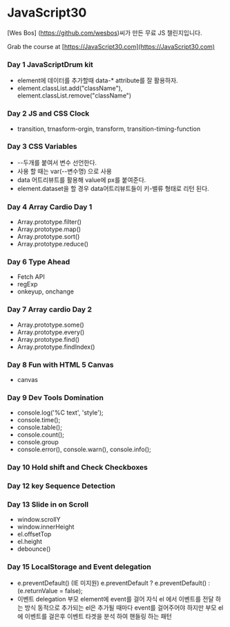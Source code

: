

# JavaScript30 

[Wes Bos] (https://github.com/wesbos)씨가 만든 무료 JS 챌린지입니다.

Grab the course at [https://JavaScript30.com](https://JavaScript30.com)



### Day 1 JavaScriptDrum kit

- element에 데이터를 추가할때 data-* attribute를 잘 활용하자.
- element.classList.add("className"), element.classList.remove("className")

### Day 2 JS and CSS Clock

- transition, trnasform-orgin, transform, transition-timing-function


### Day 3 CSS Variables

- --두개를 붙여서 변수 선언한다.
- 사용 할 때는 var(--변수명) 으로 사용
- data 어트리뷰트를 활용해 value에 px를 붙여준다.
- element.dataset을 할 경우 data어트리뷰트들이 키-밸류 형태로 리턴 된다.

### Day 4 Array Cardio Day 1 

- Array.prototype.filter()
- Array.prototype.map()
- Array.prototype.sort()
- Array.prototype.reduce()

### Day 6 Type Ahead

- Fetch API
- regExp
- onkeyup, onchange

### Day 7 Array cardio Day 2

- Array.prototype.some()
- Array.prototype.every()
- Array.prototype.find()
- Array.prototype.findIndex()

### Day 8 Fun with HTML 5 Canvas

- canvas

### Day 9 Dev Tools Domination

- console.log('%C text', 'style');
- console.time();
- console.table();
- console.count();
- console.group
- console.error(), console.warn(), console.info();

### Day 10 Hold shift and Check Checkboxes


### Day 12 key Sequence Detection

### Day 13 Slide in on Scroll
- window.scrollY
- window.innerHeight
- el.offsetTop
- el.height
- debounce()

### Day 15 LocalStorage and Event delegation

- e.preventDefault() (IE 미지원)  e.preventDefault ? e.preventDefault() : (e.returnValue = false); 
- 이벤트 delegation
    부모 element에 event를 걸어 자식 el 에서 이벤트를 전달 하는 방식
    동적으로 추가되는 el은 추가될 때마다 event를 걸어주어야 하지만 부모 el에 이벤트를 걸은후 이벤트 타겟을 분석 하여 핸들링 하는 패턴